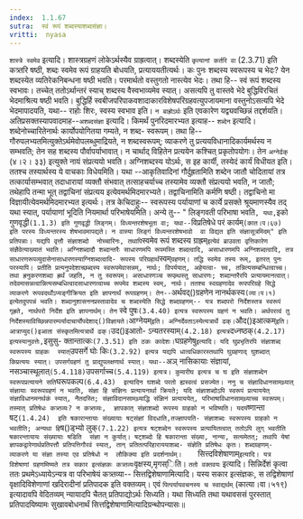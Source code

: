 ```yaml
---
index:  1.1.67
sutra:  स्वं रूपं शब्दस्याशब्दसंज्ञा।
vritti:  nyasa
---
```


`शास्त्रे स्वमेव` इत्यादि। शास्त्रग्रहणं लोकेऽर्थस्यैव ग्राह्रत्वात्। शब्दस्येति `कृत्यानां कर्तरि वा` (2.3.71) इति कत्र्तरि षष्ठी, शब्दः स्वमेव रूपं 
ग्राहयति बोधयति, प्रत्याययतीत्यर्थः। कः पुनः शब्दस्य स्वरूपस्य च भेदः? येन शब्दस्येत व्यतिरेकनिबन्धना षष्ठी भवति। परमार्थतो वस्तुगतो नास्त्येव भेदः। तथा हि--
स्वं रूपं शब्दस्य स्वभावः। तच्चेत् ततोऽर्थान्तरं स्याच् शब्दस्य वैस्वभाव्यमेव
स्यात्। असत्यपि तु वास्तवे भेदे बुद्धिविरचितं भेदमाश्रित्य षष्ठी भवति। 
बुद्धिर्हि स्वबीजपरिपाकवशादाकारविशेषपरिग्रहवत्युपजायमाना वस्तुनोऽसत्यपि भेदे भेदमापादयति, यथा-- राहोः शिरः, स्वस्य स्वभाव इति। `न बाह्रोऽर्थः` इति 
एवकारेण यद्व्यवच्छिन्नं तद्दर्शयति।
अतिप्रसक्तस्यापवादमाह--`अशब्दसंज्ञा` इत्यादि। किमर्थं पुनरिदमारभ्यत
इत्याह-- `शब्देन` इत्यादि। शब्देनोच्चारितेनार्थः कार्योपयोगितया गम्यते, न शब्द-
स्वरूपम्। तथा हि-- गौरुपलभ्यतमित्युक्तेऽर्थमेवोपलब्धुमाद्रियते, न शब्दस्वरूपम्; व्याकरणे तु प्रत्ययविधानादिकार्यमर्थस्य न सम्भवति; तेन सह शब्दस्य पौर्वापर्याभावात्। न चार्थाद् विहितेन प्रत्ययेन कश्चित् प्रकृतोपयोगः। तेन `अग्नेर्ढक्` (४।२।
३३) इत्युक्ते नायं संप्रत्ययो भवति। अग्निशब्दस्य योऽर्थः, स इह कार्यी, तस्येदं कार्यं विधीयत इति। ततश्च तस्यार्थस्य ये वाचकाः विधेयमिति। यथा --आकृतिवादिनां
गौर्दुह्रतामिति शब्देन जातौ चोदितायां तत्र तत्कार्यासम्भवात् तदाधारायां व्यक्तौ संभवात् तत्साहचर्याच्च तस्यामेव व्यक्तौ संप्रत्ययो भवति, न जातौ; तथेहापि तन्मा 
भूत् तद्वाचिनां संप्रत्यय इत्येवमर्थमिदमारभ्यते। तद्वाचिनामिति कर्मणि षष्ठी।
तद्वाचिनो मा विज्ञायीत्येवमर्थमिदमारभ्यत इत्यर्थः।
तत्र केचिदाहुः-- स्वरूपस्य पर्यायाणां च कार्ये प्रसक्ते श्रूयमाणस्यैव
तद् यथा स्यात्, पर्यायाणां भूदिति नियमार्था परिभाषेयमिति।
अन्ये तु-- " लिङ्गवती परिभाषा भवति` , यथा, `इको गुणवृद्धी` (1.1.3)
इति गुणवृद्धी लिङ्गम्। विध्यन्तरशेषभूता वा; यथा-- `विप्रतिषेधे परं कार्यम्` (कात।प।६७) इति परस्य विध्यन्तरस्य शेषभावमापद्यते। न वास्या लिङ्गं विध्यन्तरशेषभावो 
वा विद्यत इति संज्ञासूत्रमिदम्" इति प्रतिपन्नाः। यद्यपि वृत्तौ संज्ञाशब्दो 
नोच्चारिनः, तथापि `स्वमेव रूपं शब्दस्य ग्राह्रम्` इत्येवं ब्राउवता वृत्तिकारेण संज्ञैवेत्याख्यातं भवति। अग्निशब्दादौ शब्दान्तरैः साधारणमपि रूपमस्ति शब्दत्वादि, असाधारणमपि अग्निशब्दत्वादि, तत्र साधारणरूपव्युदासेनासाधारणस्याग्निशब्दत्वादि-
रूपस्य परिग्रहार्थं `स्वम्` ग्रहणम्। तद्धि स्वमेव तस्य रूम्, इतरत् पुनः परस्यापि। प्रतीति प्रत्यनुपदेशाच्छब्दस्य स्वरूपमेवासन्नम्, नार्थः; विपर्ययात्, अहेयत्वा-
च्च, तन्नित्यसम्बन्धित्वाच्च। तथा ह्रनुकरणशब्दा ह्रर्थं जहति, न तु स्वरूपम्। असाधारणञ्च रूपम्र्थस्तु साधारणः; शब्दान्तरैरपि प्रत्यायमानत्वात्।
तदेवमासन्नत्वान्नित्यसम्बधित्वादसाधारणत्वाच्च रूपमेव शब्दस्य स्वम्,
नार्थः। ततश्च स्वग्रहणादेव रूपपरिग्रहे सिद्धे व्याकरणे रूपवदर्थोऽप्यङ्गीक्रियत इति ज्ञापनार्थं रूपग्रहणम्। तेन-- `अर्थवद्()ग्रहणेन नानर्थकस्य` (व्या।प।१) इत्येतदुपपन्नं भवति। शब्दानुशासननप्रस्तावादेव च शब्दस्येति सिद्धे शब्दग्रहणम्-- यत्र शब्दपरो निर्देशस्तत्र स्वरूपं गृह्रते, नार्थपरो निर्देश इति ज्ञापनार्थम्। तेन `
स्वे पुषः` (3.4.40) इत्यत्र स्वरूपस्य ग्रहणं न भवति। अर्थपरत्वं तु निर्देशस्याविच्छिन्नपारम्पर्यादाचार्योपदेशाद्()विज्ञायते।
`आग्नेयम्` इति। अग्निर्देवताऽस्येत्यत्रार्थे ढक्।
`औद()इआत्कम्` इति। आत्राप्युद()इआता संस्कृतमित्यत्रार्थे ढक्। `उद()इआतो-
ऽन्यतरस्याम्` (4.2.18) इत्यत्र `दध्नष्ठक्` (4.2.17) इत्यस्यानुवत्तेः, `इसुसु-
क्तान्तात्कः` (7.3.51) इति ठकः कादेशः।
`घग्रहणेषु` इत्यादि। यदि घुप्रभृतिरपि संज्ञाशब्द स्वरूपस्य ग्राहकः 
स्यात् `उपसर्गे घोः किः` (3.2.92) इत्यत्र यद्यपि धात्वधिकारस्तथापि घुग्रहणाद् घुशब्दात् किप्रत्ययः स्यात्। उपसर्गग्रहणं तु प्राद्युपलक्षणार्थ स्यात्। यथा-- `अञ् नासिकायाः संज्ञायां, नसञ्चास्थूलात्` (5.4.118) `उपसर्गाच्च` (5.4.119) इत्यत्र। कुमारीघ इत्यत्र च घ इति संज्ञाशब्देन स्वरूपप्रत्यायने सति `घरूपकल्प` (6.4.43) 
इत्यादिन घशब्दे परतो ह्यस्वत्वं प्रसज्येत।
ननु च संज्ञाविधानसामथ्र्यात् संज्ञायाः स्वरूपग्रहणं न भवति, संज्ञा हि संज्ञिनः प्रत्यायनार्था क्रियते; यदि संज्ञाशब्दोऽपि स्वरूपं प्रत्याययेत् संज्ञाविधानमनर्थकं स्यात्, नैतदस्ति; संज्ञाविदानसामथ्र्याद्धि संज्ञिनं प्रत्याययेत्, परिभाषाविधानसामथ्र्याच्च स्वरूपम्। तस्मात् प्रतिषेधः कत्र्तव्यः? न कत्र्तव्यः, 
ज्ञापकात् संज्ञाशब्दो रूपस्य ग्राहको न भविष्यति। यदयं `ष्णान्ता षट्` (1.4.24) 
इति षकारान्तायाः संख्यायाः षट्संज्ञां विदधाति,तज्ज्ञापयति- संज्ञाशब्दः स्वरूपस्य ग्राहको न भवतीति; अन्यथा हि `ष()ड्भ्यो लुक्` (7.1.22) इत्यत्र षट्शब्देन
स्वरूपस्य प्रत्यायितत्वात् ततोऽपि लुग् भवतीति षकारन्तायायः संख्यायाः षडिति 
संज्ञा न कुर्यात्। षट्शब्दो हि षकारान्ता संख्या, नान्या, सत्यमेतत्; तथापि येषां 
ज्ञापकद्वारेणार्थप्रतिपत्तौ प्रतिपत्तिगौरवं स्यात्, तान् प्रतितत्परिहाराययाशब्द-
संज्ञेति प्रतिषेधः कृतः। शब्दग्रहणम्- व्याकरणे या संज्ञा तस्या एव प्रतिषेधो न 
लौकिक्या इति प्रदर्शनार्थम्।	
`सित्त्दविशेषाणाम्` इत्यादि। यत्र विशेषाणां ग्रहणमिष्यते तत्र सकार इत्संज्ञकः कत्र्तव्यः `वृक्षस्य,मृगस्िति। `ततो वक्तवयः` इत्यादि। सिन्निर्देशं कृत्वा ततः प्रथमेऽध्यायेऽन्यत्र वा परिभाषेयं कत्र्तव्या-- सित्तद्विशेषाणामित्यादि। यस्य सकार इत्संज्ञकः, स तद्विशेषाणां वृक्षादिविशेणाणां खदिरादीनां प्रतिपादक इति वक्तव्यम्। एवं `पित्पर्यायवचनस्य च स्वाद्यर्थम्` (कात्या।वा।५१९) इत्यादावपि वेदितव्यम् न्यायादपि चैतत् प्रतिपाद्योऽर्थः सिध्यति। यथा सिध्यति तथा यथावससं पुरस्तात् प्रतिपादयिष्यामः सुखावबोधनार्थं सित्तद्विशेषाणामित्यादिग्रन्थोपन्यासः॥

